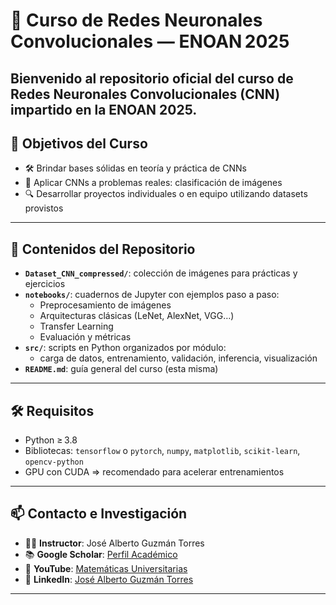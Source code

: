 # 📘 Curso de Redes Neuronales Convolucionales — ENOAN 2025

Bienvenido al repositorio oficial del curso de **Redes Neuronales Convolucionales (CNN)** impartido en la **ENOAN 2025**.
---

## 🎯 Objetivos del Curso

- 🛠️ Brindar bases sólidas en teoría y práctica de CNNs  
- 🧠 Aplicar CNNs a problemas reales: clasificación de imágenes  
- 🔍 Desarrollar proyectos individuales o en equipo utilizando datasets provistos

---

## 📂 Contenidos del Repositorio

- **`Dataset_CNN_compressed/`**: colección de imágenes para prácticas y ejercicios  
- **`notebooks/`**: cuadernos de Jupyter con ejemplos paso a paso:  
  - Preprocesamiento de imágenes  
  - Arquitecturas clásicas (LeNet, AlexNet, VGG…)  
  - Transfer Learning  
  - Evaluación y métricas  
- **`src/`**: scripts en Python organizados por módulo:  
  - carga de datos, entrenamiento, validación, inferencia, visualización  
- **`README.md`**: guía general del curso (esta misma)

---

## 🛠️ Requisitos

- Python ≥ 3.8  
- Bibliotecas: `tensorflow` o `pytorch`, `numpy`, `matplotlib`, `scikit-learn`, `opencv-python`  
- GPU con CUDA => recomendado para acelerar entrenamientos

---

## 📫 Contacto e Investigación

- 👨‍🏫 **Instructor**: José Alberto Guzmán Torres  
- 📚 **Google Scholar**: [Perfil Académico](https://scholar.google.com.mx/citations?user=lZA3PrIAAAAJ&hl=es)  
- 🎥 **YouTube**: [Matemáticas Universitarias](https://www.youtube.com/@matematicasuniversitariasc134)  
- 💼 **LinkedIn**: [José Alberto Guzmán Torres](https://www.linkedin.com/in/jos%C3%A9-alberto-guzm%C3%A1n-torres-b4224372/)
---
